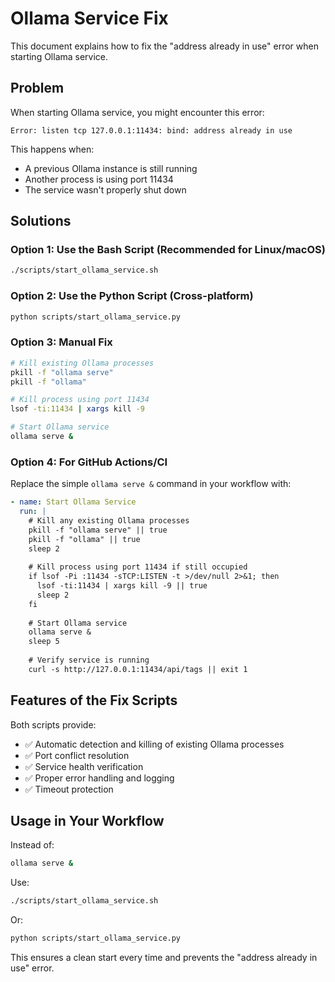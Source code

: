 # Ollama Service Fix

This document explains how to fix the "address already in use" error when starting Ollama service.

## Problem
When starting Ollama service, you might encounter this error:
```
Error: listen tcp 127.0.0.1:11434: bind: address already in use
```

This happens when:
- A previous Ollama instance is still running
- Another process is using port 11434
- The service wasn't properly shut down

## Solutions

### Option 1: Use the Bash Script (Recommended for Linux/macOS)
```bash
./scripts/start_ollama_service.sh
```

### Option 2: Use the Python Script (Cross-platform)
```bash
python scripts/start_ollama_service.py
```

### Option 3: Manual Fix
```bash
# Kill existing Ollama processes
pkill -f "ollama serve"
pkill -f "ollama"

# Kill process using port 11434
lsof -ti:11434 | xargs kill -9

# Start Ollama service
ollama serve &
```

### Option 4: For GitHub Actions/CI
Replace the simple `ollama serve &` command in your workflow with:
```yaml
- name: Start Ollama Service
  run: |
    # Kill any existing Ollama processes
    pkill -f "ollama serve" || true
    pkill -f "ollama" || true
    sleep 2
    
    # Kill process using port 11434 if still occupied
    if lsof -Pi :11434 -sTCP:LISTEN -t >/dev/null 2>&1; then
      lsof -ti:11434 | xargs kill -9 || true
      sleep 2
    fi
    
    # Start Ollama service
    ollama serve &
    sleep 5
    
    # Verify service is running
    curl -s http://127.0.0.1:11434/api/tags || exit 1
```

## Features of the Fix Scripts

Both scripts provide:
- ✅ Automatic detection and killing of existing Ollama processes
- ✅ Port conflict resolution
- ✅ Service health verification
- ✅ Proper error handling and logging
- ✅ Timeout protection

## Usage in Your Workflow

Instead of:
```bash
ollama serve &
```

Use:
```bash
./scripts/start_ollama_service.sh
```

Or:
```bash
python scripts/start_ollama_service.py
```

This ensures a clean start every time and prevents the "address already in use" error.
